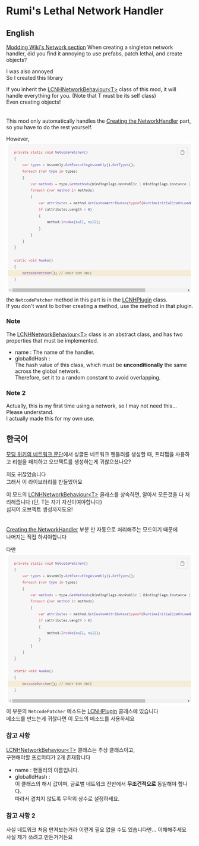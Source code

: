 # Rumi's Lethal Network Handler

## English

[LCNHNetworkBehaviour&lt;T&gt;]: https://github.com/Rumi727/Rumis-Lethal-Network-Handler/blob/main/API/LCNHNetworkBehaviour%601.cs
[Wiki]: https://lethal.wiki/dev/advanced/networking#creating-the-networkhandler
[LCNHPlugin]: LCNHPlugin.cs

[Modding Wiki's Network section][Wiki] When creating a singleton network handler, did you find it annoying to use prefabs, patch lethal, and create objects?

I was also annoyed \
So I created this library

If you inherit the [LCNHNetworkBehaviour&lt;T&gt;] class of this mod, it will handle everything for you. (Note that T must be its self class)\
Even creating objects!
\
\
\
This mod only automatically handles the [Creating the NetworkHandler][wiki] part,\
so you have to do the rest yourself.

However, ![alt text](image.png) the ``NetcodePatcher`` method in this part is in the [LCNHPlugin] class.\
If you don't want to bother creating a method, use the method in that plugin.

### Note

The [LCNHNetworkBehaviour&lt;T&gt;] class is an abstract class, and has two properties that must be implemented.

* name : The name of the handler.
* globalIdHash : \
The hash value of this class, which must be **unconditionally** the same across the global network.\
Therefore, set it to a random constant to avoid overlapping.

### Note 2

Actually, this is my first time using a network, so I may not need this...  Please understand.\
I actually made this for my own use.

## 한국어

[모딩 위키의 네트워크 문단][Wiki]에서 싱글톤 네트워크 핸들러를 생성할 때, 프리팹을 사용하고 리썰을 패치하고 오브젝트를 생성하는게 귀찮으셨나요?

저도 귀찮았습니다\
그래서 이 라이브러리를 만들었어요

이 모드의 [LCNHNetworkBehaviour&lt;T&gt;] 클래스를 상속하면, 알아서 모든것을 다 처리해줍니다 (단, T는 자기 자신이여야합니다)\
심지어 오브젝트 생성까지도요!
\
\
\
[Creating the NetworkHandler][wiki] 부분 만 자동으로 처리해주는 모드이기 때문에\
나머지는 직접 하셔야합니다

다만 ![alt text](image.png) 이 부분의 ``NetcodePatcher`` 메소드는 [LCNHPlugin] 클래스에 있습니다\
메소드를 만드는게 귀찮다면 이 모드의 메소드를 사용하세요

### 참고 사항

[LCNHNetworkBehaviour&lt;T&gt;] 클래스는 추상 클래스이고,\
구현해야할 프로퍼티가 2개 존재합니다

* name : 핸들러의 이름입니다.
* globalIdHash : \
이 클래스의 해시 값이며, 글로벌 네트워크 전반에서  **무조건적으로** 동일해야 합니다.\
따라서 겹치지 않도록 무작위 상수로 설정하세요.

### 참고 사항 2

사실 네트워크 처음 만져보는거라 이런게 필요 없을 수도 있습니다만... 이해해주세요\
사실 제가 쓰려고 만든거거든요
